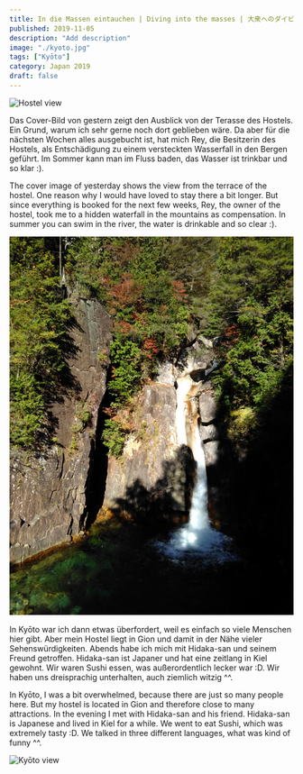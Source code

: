 ```yaml
---
title: In die Massen eintauchen | Diving into the masses | 大衆へのダイビング
published: 2019-11-05
description: "Add description"
image: "./kyoto.jpg"
tags: ["Kyōto"]
category: Japan 2019
draft: false
---
```


![Hostel view](./hostel.jpg)

Das Cover-Bild von gestern zeigt den Ausblick von der Terasse des Hostels. Ein Grund, warum ich sehr gerne noch dort geblieben wäre. Da aber für die nächsten Wochen alles ausgebucht ist, hat mich Rey, die Besitzerin des Hostels, als Entschädigung zu einem versteckten Wasserfall in den Bergen geführt. Im Sommer kann man im Fluss baden, das Wasser ist trinkbar und so klar :). 

The cover image of yesterday shows the view from the terrace of the hostel. One reason why I would have loved to stay there a bit longer. But since everything is booked for the next few weeks, Rey, the owner of the hostel, took me to a hidden waterfall in the mountains as compensation. In summer you can swim in the river, the water is drinkable and so clear :). 

![Hidden gem in the mountains](./waterfall.jpg)

In Kyōto war ich dann etwas überfordert, weil es einfach so viele Menschen hier gibt. Aber mein Hostel liegt in Gion und damit in der Nähe vieler Sehenswürdigkeiten.
Abends habe ich mich mit Hidaka-san und seinem Freund getroffen. Hidaka-san ist Japaner und hat eine zeitlang in Kiel gewohnt. Wir waren Sushi essen, was außerordentlich lecker war :D. Wir haben uns dreisprachig unterhalten, auch ziemlich witzig ^^.

In Kyōto, I was a bit overwhelmed, because there are just so many people here. But my hostel is located in Gion and therefore close to many attractions.
In the evening I met with Hidaka-san and his friend. Hidaka-san is Japanese and lived in Kiel for a while. We went to eat Sushi, which was extremely tasty :D. We talked in three different languages, what was kind of funny ^^.

![Kyōto view](./kyoto.jpg)






